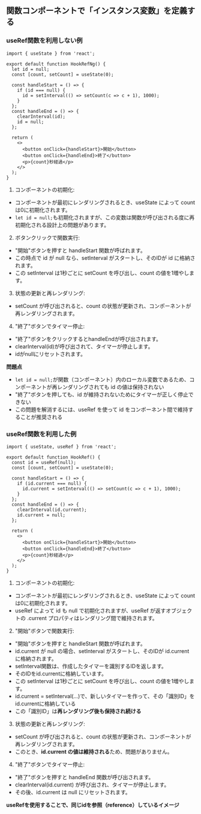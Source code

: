 ## 関数コンポーネントで「インスタンス変数」を定義する
### useRef関数を利用しない例
```
import { useState } from 'react';

export default function HookRefNg() {
  let id = null;
  const [count, setCount] = useState(0);

  const handleStart = () => {
    if (id === null) {
      id = setInterval(() => setCount(c => c + 1), 1000);
    }
  };
  const handleEnd = () => {
    clearInterval(id);
    id = null;
  };

  return (
    <>
      <button onClick={handleStart}>開始</button>
      <button onClick={handleEnd}>終了</button>
      <p>{count}秒経過</p>
    </>
  );
}
```
1. コンポーネントの初期化:
- コンポーネントが最初にレンダリングされるとき、useState によって count は0に初期化されます。
- `let id = null;`も初期化されますが、この変数は関数が呼び出される度に再初期化される設計上の問題があります。

2. ボタンクリックで関数実行: 
- "開始"ボタンを押すと handleStart 関数が呼ばれます。
- この時点で id が null なら、setInterval がスタートし、そのIDが id に格納されます。
- この setInterval は1秒ごとに setCount を呼び出し、count の値を1増やします。

3. 状態の更新と再レンダリング: 
- setCount が呼び出されると、count の状態が更新され、コンポーネントが再レンダリングされます。
    
4. "終了"ボタンでタイマー停止:
- "終了"ボタンをクリックするとhandleEndが呼び出されます。
- clearInterval(id)が呼び出されて、タイマーが停止します。
- idがnullにリセットされます。
    
**問題点**
- `let id = null;`が関数（コンポーネント）内のローカル変数であるため、コンポーネントが再レンダリングされても id の値は保持されない
- "終了"ボタンを押しても、id が維持されないためにタイマーが正しく停止できない
- この問題を解消するには、useRef を使って id をコンポーネント間で維持することが推奨される

### useRef関数を利用した例
```
import { useState, useRef } from 'react';

export default function HookRef() {
  const id = useRef(null);
  const [count, setCount] = useState(0);

  const handleStart = () => {
    if (id.current === null) {
      id.current = setInterval(() => setCount(c => c + 1), 1000);
    }
  };
  const handleEnd = () => {
    clearInterval(id.current);
    id.current = null;
  };

  return (
    <>
      <button onClick={handleStart}>開始</button>
      <button onClick={handleEnd}>終了</button>
      <p>{count}秒経過</p>
    </>
  );
}
```
1. コンポーネントの初期化:
- コンポーネントが最初にレンダリングされるとき、useState によって count は0に初期化されます。
- useRef によって id も null で初期化されますが、useRef が返すオブジェクトの .current プロパティはレンダリング間で維持されます。
    
2. "開始"ボタンで関数実行:
- "開始"ボタンを押すと handleStart 関数が呼ばれます。
- id.current が null の場合、setInterval がスタートし、そのIDが id.current に格納されます。
- setInterval関数は、作成したタイマーを識別するIDを返します。
- そのIDをid.currentに格納しています。
- この setInterval は1秒ごとに setCount を呼び出し、count の値を1増やします。
- id.current = setInterval(...)で、新しいタイマーを作って、その「識別ID」をid.currentに格納している
- この「識別ID」は**再レンダリング後も保持され続ける**
    
3. 状態の更新と再レンダリング:
- setCount が呼び出されると、count の状態が更新され、コンポーネントが再レンダリングされます。
- このとき、**id.current の値は維持される**ため、問題がありません。
    
4. "終了"ボタンでタイマー停止:
- "終了"ボタンを押すと handleEnd 関数が呼び出されます。
- clearInterval(id.current) が呼び出され、タイマーが停止します。
- その後、id.current は null にリセットされます。

**useRefを使用することで、同じidを参照（reference）しているイメージ**
